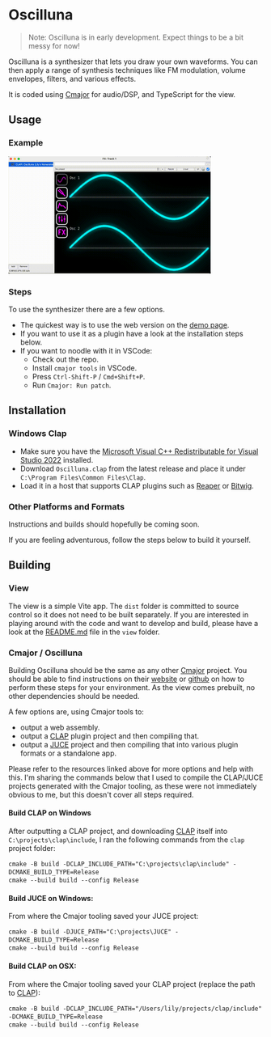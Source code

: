 # Oscilluna

> Note: Oscilluna is in early development. Expect things to be a bit messy for now!

Oscilluna is a synthesizer that lets you draw your own waveforms. You can then apply a range of synthesis techniques like FM modulation, volume envelopes, filters, and various effects.

It is coded using [Cmajor](https://cmajor.dev/) for audio/DSP, and TypeScript for the view.

## Usage

### Example

<img src="docs/oscilluna.gif" alt="Usage example" width="400">

### Steps

To use the synthesizer there are a few options.

- The quickest way is to use the web version on the [demo page](https://lilyvanoekel.github.io/Oscilluna/demo.html).
- If you want to use it as a plugin have a look at the installation steps below.
- If you want to noodle with it in VSCode:
  - Check out the repo.
  - Install `cmajor tools` in VSCode.
  - Press `Ctrl-Shift-P` / `Cmd+Shift+P`.
  - Run `Cmajor: Run patch`.

## Installation

### Windows Clap

- Make sure you have the [Microsoft Visual C++ Redistributable for Visual Studio 2022](https://learn.microsoft.com/en-us/cpp/windows/latest-supported-vc-redist?view=msvc-170) installed.
- Download `Oscilluna.clap` from the latest release and place it under `C:\Program Files\Common Files\Clap`.
- Load it in a host that supports CLAP plugins such as [Reaper](https://www.reaper.fm/) or [Bitwig](https://www.bitwig.com/).

### Other Platforms and Formats

Instructions and builds should hopefully be coming soon.

If you are feeling adventurous, follow the steps below to build it yourself.

## Building

### View

The view is a simple Vite app. The `dist` folder is committed to source control so it does not need to be built separately. If you are interested in playing around with the code and want to develop and build, please have a look at the [README.md](https://github.com/lilyvanoekel/Oscilluna/blob/main/view/README.md) file in the `view` folder.

### Cmajor / Oscilluna

Building Oscilluna should be the same as any other [Cmajor](https://cmajor.dev/) project. You should be able to find instructions on their [website](https://cmajor.dev/) or [github](https://github.com/cmajor-lang/cmajor) on how to perform these steps for your environment. As the view comes prebuilt, no other dependencies should be needed.

A few options are, using Cmajor tools to:

- output a web assembly.
- output a [CLAP](https://github.com/free-audio/clap) plugin project and then compiling that.
- output a [JUCE](https://juce.com/) project and then compiling that into various plugin formats or a standalone app.

Please refer to the resources linked above for more options and help with this. I'm sharing the commands below that I used to compile the CLAP/JUCE projects generated with the Cmajor tooling, as these were not immediately obvious to me, but this doesn't cover all steps required.

#### Build CLAP on Windows

After outputting a CLAP project, and downloading [CLAP](https://github.com/free-audio/clap) itself into `C:\projects\clap\include`, I ran the following commands from the `clap` project folder:

```
cmake -B build -DCLAP_INCLUDE_PATH="C:\projects\clap\include" -DCMAKE_BUILD_TYPE=Release
cmake --build build --config Release
```

#### Build JUCE on Windows:

From where the Cmajor tooling saved your JUCE project:

```
cmake -B build -DJUCE_PATH="C:\projects\JUCE" -DCMAKE_BUILD_TYPE=Release
cmake --build build --config Release
```

#### Build CLAP on OSX:

From where the Cmajor tooling saved your CLAP project (replace the path to [CLAP](https://github.com/free-audio/clap)):

```
cmake -B build -DCLAP_INCLUDE_PATH="/Users/lily/projects/clap/include" -DCMAKE_BUILD_TYPE=Release
cmake --build build --config Release
```

